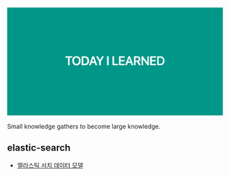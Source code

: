 ![banner](banner-image.png)

Small knowledge gathers to become large knowledge.

## elastic-search

* [엘라스틱 서치 데이터 모델](elastic-search/data-model.md)
